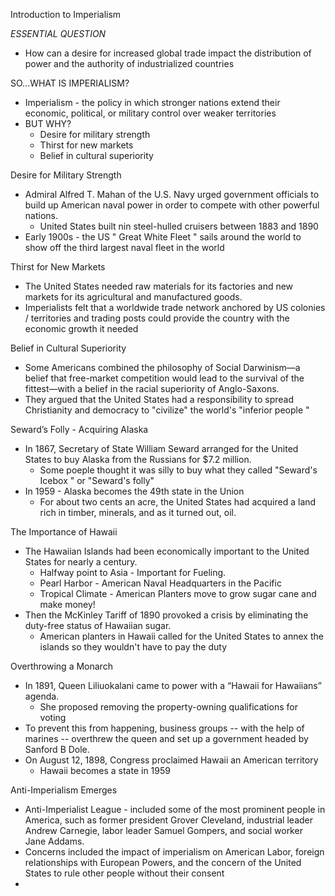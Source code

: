 <!-----

Yay, no errors, warnings, or alerts!

Conversion time: 0.652 seconds.


Using this Markdown file:

1. Paste this output into your source file.
2. See the notes and action items below regarding this conversion run.
3. Check the rendered output (headings, lists, code blocks, tables) for proper
   formatting and use a linkchecker before you publish this page.

Conversion notes:

* Docs to Markdown version 1.0β34
* Mon Oct 23 2023 04:21:02 GMT-0700 (PDT)
* Source doc: Copy of Unit 5-1
----->


Introduction to Imperialism

_ESSENTIAL QUESTION_
* How can a desire for increased global trade impact the distribution of power and the authority of industrialized countries 

SO...WHAT IS IMPERIALISM?
* Imperialism - the policy in which stronger nations extend their economic, political, or military control over weaker territories 
* BUT WHY?
    * Desire for military strength
    * Thirst for new markets
    * Belief in cultural superiority

Desire for Military Strength
* Admiral Alfred T. Mahan of the U.S. Navy urged government officials to build up American naval power in order to compete with other powerful nations.
    * United States built nin steel-hulled cruisers between 1883 and 1890 
* Early 1900s - the US " Great White Fleet " sails around the world to show off the third largest naval fleet in the world 

Thirst for New Markets
* The United States needed raw materials for its factories and new markets for its agricultural and manufactured goods.
* Imperialists felt that a worldwide trade network anchored by US colonies / territories and trading posts could provide the country with the economic growth it needed

Belief in Cultural Superiority
* Some Americans combined the philosophy of Social Darwinism—a belief that free-market competition would lead to the survival of the fittest—with a belief in the racial superiority of Anglo-Saxons.
* They argued that the United States had a responsibility to spread Christianity and democracy to "civilize" the world's "inferior people "

Seward’s Folly - Acquiring Alaska
* In 1867, Secretary of State William Seward arranged for the United States to buy Alaska from the Russians for $7.2 million.
    * Some poeple thought it was silly to buy what they called "Seward's Icebox " or "Seward's folly"
* In 1959 - Alaska becomes the 49th state in the Union
    * For about two cents an acre, the United States had acquired a land rich in timber, minerals, and as it turned out, oil.

The Importance of Hawaii
* The Hawaiian Islands had been economically important to the United States for nearly a century.
    * Halfway point to Asia - Important for Fueling.
    * Pearl Harbor - American Naval Headquarters in the Pacific
    * Tropical Climate - American Planters move to grow sugar cane and make money!
*  Then the McKinley Tariff of 1890 provoked a crisis by eliminating the duty-free status of Hawaiian sugar.
    * American planters in Hawaii called for the United States to annex the islands so they wouldn't have to pay the duty

Overthrowing a Monarch
* In 1891, Queen Liliuokalani came to power with a “Hawaii for Hawaiians” agenda.
    * She proposed removing the property-owning qualifications for voting
* To prevent this from happening, business groups -- with the help of marines -- overthrew the queen and set up a government headed by Sanford B Dole.
* On August 12, 1898, Congress proclaimed Hawaii an American territory
    * Hawaii becomes a state in 1959

Anti-Imperialism Emerges
* Anti-Imperialist League -  included some of the most prominent people in America, such as former president Grover Cleveland, industrial leader Andrew Carnegie, labor leader Samuel Gompers, and social worker Jane Addams.
* Concerns included the impact of imperialism on American Labor, foreign relationships with European Powers, and the concern of the United States to rule other people without their consent 
* 